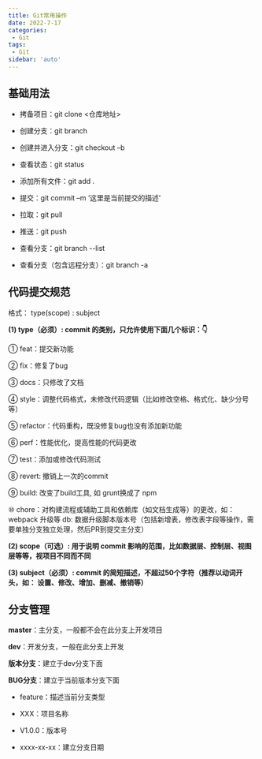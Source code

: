 ```yaml
---
title: Git常用操作
date: 2022-7-17
categories: 
 - Git
tags:
 - Git
sidebar: 'auto'
---
```


## 基础用法

- 拷备项目：git clone <仓库地址>

- 创建分支：git branch

- 创建并进入分支：git checkout –b

- 查看状态：git status

- 添加所有文件：git add .

- 提交：git commit –m ‘这里是当前提交的描述’

- 拉取：git pull

- 推送：git push

- 查看分支：git branch --list

- 查看分支（包含远程分支）：git branch -a

## 代码提交规范

格式： type(scope) : subject

**(1) type（必须）: commit 的类别，只允许使用下面几个标识：👇**

① feat：提交新功能

② fix：修复了bug

③ docs：只修改了文档

④ style：调整代码格式，未修改代码逻辑（比如修改空格、格式化、缺少分号等）

⑤ refactor：代码重构，既没修复bug也没有添加新功能

⑥ perf：性能优化，提高性能的代码更改

⑦ test：添加或修改代码测试

⑧ revert: 撤销上一次的commit

⑨ build: 改变了build工具, 如 grunt换成了 npm

⑩ chore：对构建流程或辅助工具和依赖库（如文档生成等）的更改，如：webpack 升级等 db: 数据升级脚本版本号（包括新增表，修改表字段等操作，需要单独分支独立处理，然后PR到提交主分支）

**(2) scope（可选）: 用于说明 commit 影响的范围，比如数据层、控制层、视图层等等，视项目不同而不同**

**(3) subject（必须）: commit 的简短描述，不超过50个字符（推荐以动词开头，如： 设置、修改、增加、删减、撤销等）**

## 分支管理

**master**：主分支，一般都不会在此分支上开发项目

**dev**：开发分支，一般在此分支上开发

**版本分支**：建立于dev分支下面

**BUG分支**：建立于当前版本分支下面

- feature：描述当前分支类型

- XXX：项目名称

- V1.0.0：版本号

- xxxx-xx-xx：建立分支日期